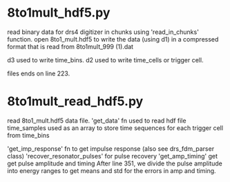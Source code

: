 # 8to1mult_hdf5.py
read binary data for drs4 digitizer in chunks using 'read_in_chunks' function.
open 8to1_mult.hdf5 to write the data (using d1) in a compressed format that is read from 8to1mult_999 (1).dat

d3 used to write time_bins.
d2 used to write time_cells or trigger cell.

files ends on line 223.


# 8to1mult_read_hdf5.py
read 8to1_mult.hdf5 data file.
'get_data' fn used to read hdf file
time_samples used as an array to store time sequences for each trigger cell from time_bins

'get_imp_response' fn to get impulse response (also see drs_fdm_parser class)
'recover_resonator_pulses' for pulse recovery
'get_amp_timing' get get pulse amplitude and timing
After line 351, we divide the pulse amplitude into energy ranges to get means and std for the errors in amp and timing.